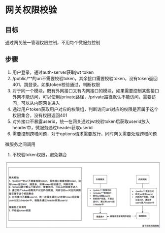 # 网关权限校验
## 目标  
通过网关统一管理权限控制，不用每个微服务控制

## 步骤
1. 用户登录，通过auth-server获取jwt token
2. /public/**的uri不需要校验token，其余接口需要校验token，没有token返回401，跳登录。如果token校验通过，判断权限
3. 对于同一个模块，既有外网接口又有内网接口的模块，如果需要控制某些接口外网不能访问，可以使用/private路径，/private路径默认不能访问，需要访问，可以从内网网关进入
4. 通过用户token获取用户对应的权限组，判断访问uri对应的权限是否属于这个权限集合，没有权限返回401
5. 对外接口不暴露userid，统一在网关通过jwt校验token后获取userid放入header中，微服务通过header获取userid
6. 需要控制跨域问题，对于options请求需要放行，同时网关需要处理跨域问题

微服务之间调用
1. 不校验token权限，避免耦合


![网关图片](网关权限控制.png)